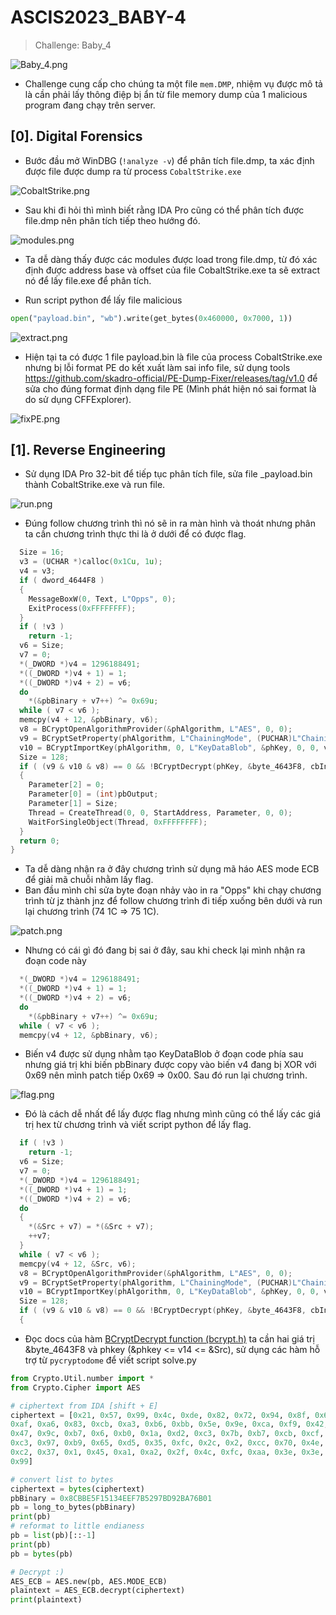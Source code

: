 # ASCIS2023_BABY-4

> Challenge: Baby_4

![Baby_4.png](./images/Baby_4.png)

- Challenge cung cấp cho chúng ta một file `mem.DMP`, nhiệm vụ được mô tả là cần phải lấy thông điệp bị ẩn từ file memory dump của 1 malicious program đang chạy trên server.

## [0]. Digital Forensics

- Bước đầu mở WinDBG (`!analyze -v`) để phân tích file.dmp, ta xác định được file được dump ra từ process `CobaltStrike.exe`

![CobaltStrike.png](./images/CobaltStrike.png)

- Sau khi đi hỏi thì mình biết rằng IDA Pro cũng có thể phân tích được file.dmp nên phân tích tiếp theo hướng đó.

![modules.png](./images/modules.png)

- Ta dễ dàng thấy được các modules được load trong file.dmp, từ đó xác định được address base và offset của file CobaltStrike.exe ta sẽ extract nó để lấy file.exe để phân tích.

- Run script python để lấy file malicious

```python
open("payload.bin", "wb").write(get_bytes(0x460000, 0x7000, 1))
```

![extract.png](./images/extract.png)

- Hiện tại ta có được 1 file payload.bin là file của process CobaltStrike.exe nhưng bị lỗi format PE do kết xuất làm sai info file, sử dụng tools https://github.com/skadro-official/PE-Dump-Fixer/releases/tag/v1.0 để sửa cho đúng format định dạng file PE (Mình phát hiện nó sai format là do sử dụng CFFExplorer).

![fixPE.png](./images/fixPE.png)

## [1]. Reverse Engineering

- Sử dụng IDA Pro 32-bit để tiếp tục phân tích file, sửa file \_payload.bin thành CobaltStrike.exe và run file.

![run.png](./images/run.png)

- Đúng follow chương trình thì nó sẽ in ra màn hình và thoát nhưng phân ta cần chương trình thực thi là ở dưới để có được flag.

```c
  Size = 16;
  v3 = (UCHAR *)calloc(0x1Cu, 1u);
  v4 = v3;
  if ( dword_4644F8 )
  {
    MessageBoxW(0, Text, L"Opps", 0);
    ExitProcess(0xFFFFFFFF);
  }
  if ( !v3 )
    return -1;
  v6 = Size;
  v7 = 0;
  *(_DWORD *)v4 = 1296188491;
  *((_DWORD *)v4 + 1) = 1;
  *((_DWORD *)v4 + 2) = v6;
  do
    *(&pbBinary + v7++) ^= 0x69u;
  while ( v7 < v6 );
  memcpy(v4 + 12, &pbBinary, v6);
  v8 = BCryptOpenAlgorithmProvider(&phAlgorithm, L"AES", 0, 0);
  v9 = BCryptSetProperty(phAlgorithm, L"ChainingMode", (PUCHAR)L"ChainingModeECB", 0x20u, 0);
  v10 = BCryptImportKey(phAlgorithm, 0, L"KeyDataBlob", &phKey, 0, 0, v4, 0x1Cu, 0);
  Size = 128;
  if ( (v9 & v10 & v8) == 0 && !BCryptDecrypt(phKey, &byte_4643F8, cbInput, 0, 0, 0, pbOutput, 0x40u, &Size, 0) )
  {
    Parameter[2] = 0;
    Parameter[0] = (int)pbOutput;
    Parameter[1] = Size;
    Thread = CreateThread(0, 0, StartAddress, Parameter, 0, 0);
    WaitForSingleObject(Thread, 0xFFFFFFFF);
  }
  return 0;
}
```

- Ta dễ dàng nhận ra ở đây chương trình sử dụng mã háo AES mode ECB để giải mã chuỗi nhằm lấy flag.
- Ban đầu mình chỉ sửa byte đoạn nhảy vào in ra "Opps" khi chạy chương trình từ jz thành jnz để follow chương trình đi tiếp xuống bên dưới và run lại chương trình (74 1C => 75 1C).

![patch.png](./images/patch.png)

- Nhưng có cái gì đó đang bị sai ở đây, sau khi check lại mình nhận ra đoạn code này

```c
  *(_DWORD *)v4 = 1296188491;
  *((_DWORD *)v4 + 1) = 1;
  *((_DWORD *)v4 + 2) = v6;
  do
    *(&pbBinary + v7++) ^= 0x69u;
  while ( v7 < v6 );
  memcpy(v4 + 12, &pbBinary, v6);
```

- Biến v4 được sử dụng nhằm tạo KeyDataBlob ở đoạn code phía sau nhưng giá trị khi biến pbBinary được copy vào biến v4 đang bị XOR với 0x69 nên mình patch tiếp 0x69 => 0x00. Sau đó run lại chương trình.

![flag.png](./images/flag.png)

- Đó là cách dễ nhất để lấy được flag nhưng mình cũng có thể lấy các giá trị hex từ chương trình và viết script python để lấy flag.

```c
  if ( !v3 )
    return -1;
  v6 = Size;
  v7 = 0;
  *(_DWORD *)v4 = 1296188491;
  *((_DWORD *)v4 + 1) = 1;
  *((_DWORD *)v4 + 2) = v6;
  do
  {
    *(&Src + v7) = *(&Src + v7);
    ++v7;
  }
  while ( v7 < v6 );
  memcpy(v4 + 12, &Src, v6);
  v8 = BCryptOpenAlgorithmProvider(&phAlgorithm, L"AES", 0, 0);
  v9 = BCryptSetProperty(phAlgorithm, L"ChainingMode", (PUCHAR)L"ChainingModeECB", 0x20u, 0);
  v10 = BCryptImportKey(phAlgorithm, 0, L"KeyDataBlob", &phKey, 0, 0, v4, 0x1Cu, 0);
  Size = 128;
  if ( (v9 & v10 & v8) == 0 && !BCryptDecrypt(phKey, &byte_4643F8, cbInput, 0, 0, 0, pbOutput, 0x40u, &Size, 0) )
  {
```

- Đọc docs của hàm [BCryptDecrypt function (bcrypt.h)](https://learn.microsoft.com/en-us/windows/win32/api/bcrypt/nf-bcrypt-bcryptdecrypt) ta cần hai giá trị &byte_4643F8 và phkey (&phkey <= v14 <= &Src), sử dụng các hàm hỗ trợ từ `pycryptodome` để viết script solve.py

```python
from Crypto.Util.number import *
from Crypto.Cipher import AES

# ciphertext from IDA [shift + E]
ciphertext = [0x21, 0x57, 0x99, 0x4c, 0xde, 0x82, 0x72, 0x94, 0x8f, 0x6b, 0xd,
0xaf, 0xa6, 0x83, 0xcb, 0xa3, 0xb6, 0xbb, 0x5e, 0x9e, 0xca, 0xf9, 0x42, 0xe7,
0x47, 0x9c, 0xb7, 0x6, 0xb0, 0x1a, 0xd2, 0xc3, 0x7b, 0xb7, 0xcb, 0xcf, 0x96,
0xc3, 0x97, 0xb9, 0x65, 0xd5, 0x35, 0xfc, 0x2c, 0x2, 0xcc, 0x70, 0x4e, 0x7a,
0xc2, 0x37, 0x1, 0x45, 0xa1, 0xa2, 0x2f, 0x4c, 0xfc, 0xaa, 0x3e, 0x3e, 0x9f,
0x99]

# convert list to bytes
ciphertext = bytes(ciphertext)
pbBinary = 0x8CBBE5F15134EEF7B5297BD92BA76B01
pb = long_to_bytes(pbBinary)
print(pb)
# reformat to little endianess
pb = list(pb)[::-1]
print(pb)
pb = bytes(pb)

# Decrypt :)
AES_ECB = AES.new(pb, AES.MODE_ECB)
plaintext = AES_ECB.decrypt(ciphertext)
print(plaintext)
```
